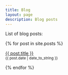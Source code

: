 ```yaml
---
title: Blog
layout: page
description: Blog posts
---
```


List of blog posts:

{% for post in site.posts %}
<p>
  <a href="{{ post.url }}">{{ post.title }}</a>
  <br>
  <small>{{ post.date | date_to_string }}</small>
</p>
{% endfor %}
